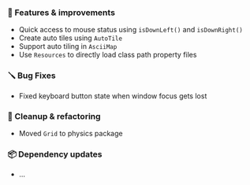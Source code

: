 ### 🚀 Features & improvements

- Quick access to mouse status using `isDownLeft()` and `isDownRight()`
- Create auto tiles using `AutoTile`
- Support auto tiling in `AsciiMap`
- Use `Resources` to directly load class path property files

### 🪛 Bug Fixes

- Fixed keyboard button state when window focus gets lost

### 🧽 Cleanup & refactoring

- Moved `Grid` to physics package

### 📦 Dependency updates

- ...